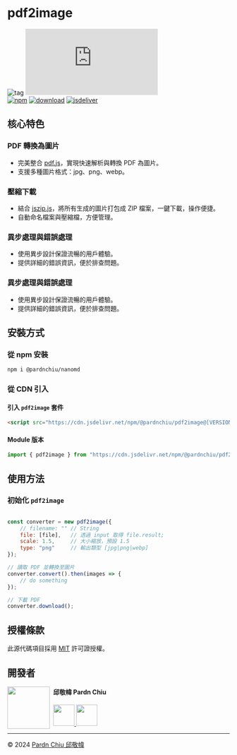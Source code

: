 # pdf2image

![tag](https://img.shields.io/badge/tag-JavaScript%20Library-bb4444) 
![size](https://img.shields.io/github/size/pardnchiu/pdf2image/dist%2Fpdf2image.js)<br>
[![npm](https://img.shields.io/npm/v/@pardnchiu/pdf2image)](https://www.npmjs.com/package/@pardnchiu/pdf2image)
[![download](https://img.shields.io/npm/dm/@pardnchiu/pdf2image)](https://www.npmjs.com/package/@pardnchiu/pdf2image)
[![jsdeliver](https://img.shields.io/jsdelivr/npm/hm/@pardnchiu/pdf2image)](https://www.jsdelivr.com/package/npm/@pardnchiu/pdf2image)

## 核心特色

### PDF 轉換為圖片
- 完美整合 [pdf.js](https://github.com/mozilla/pdf.js)，實現快速解析與轉換 PDF 為圖片。
- 支援多種圖片格式：jpg、png、webp。

### 壓縮下載
- 結合 [jszip.js](https://github.com/Stuk/jszip)，將所有生成的圖片打包成 ZIP 檔案，一鍵下載，操作便捷。
- 自動命名檔案與壓縮檔，方便管理。

### 異步處理與錯誤處理
- 使用異步設計保證流暢的用戶體驗。
- 提供詳細的錯誤資訊，便於排查問題。

### 異步處理與錯誤處理
- 使用異步設計保證流暢的用戶體驗。
- 提供詳細的錯誤資訊，便於排查問題。

## 安裝方式

### 從 npm 安裝
```bash
npm i @pardnchiu/nanomd
```

### 從 CDN 引入

#### 引入 `pdf2image` 套件
```html
<script src="https://cdn.jsdelivr.net/npm/@pardnchiu/pdf2image@[VERSION]/dist/pdf2image.js"></script>
```

#### Module 版本
```javascript
import { pdf2image } from "https://cdn.jsdelivr.net/npm/@pardnchiu/pdf2image@[VERSION]/dist/pdf2image.esm.js";
```

## 使用方法

### 初始化 `pdf2image`
```Javascript

const converter = new pdf2image({
    // filename: "" // String
    file: [file],   // 透過 input 取得 file.result;
    scale: 1.5,     // 大小縮放，預設 1.5
    type: "png"     // 輸出類型 [jpg|png|webp]
});

// 讀取 PDF 並轉換至圖片
converter.convert().then(images => {
    // do something
});

// 下載 PDF
converter.download();
```

## 授權條款

此源代碼項目採用 [MIT](https://github.com/pardnchiu/pdf2image/blob/main/LICENSE) 許可證授權。

## 開發者

<img src="https://avatars.githubusercontent.com/u/25631760" align="left" width="96" height="96" style="margin-right: 0.5rem;">

<h4 style="padding-top: 0">邱敬幃 Pardn Chiu</h4>

<a href="mailto:dev@pardn.io" target="_blank">
    <img src="https://pardn.io/image/email.svg" width="48" height="48">
</a> <a href="https://linkedin.com/in/pardnchiu" target="_blank">
    <img src="https://pardn.io/image/linkedin.svg" width="48" height="48">
</a>

***

©️ 2024 [Pardn Chiu 邱敬幃](https://www.linkedin.com/in/pardnchiu)
